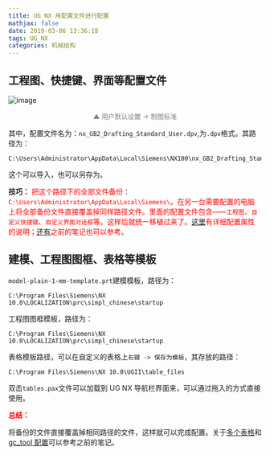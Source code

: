 ```yaml
---
title: UG NX 用配置文件进行配置
mathjax: false
date: 2019-03-06 13:36:18
tags: UG_NX
categories: 机械结构
---
```


## 工程图、快捷键、界面等配置文件

![image](http://image.huvjie.com/190306-01_img01.jpg)
<div style="font-size:13px;color:gray;text-align:center">▲ 用户默认设置 -> 制图标准</div>

<!--more-->

其中，配置文件名为：`nx_GB2_Drafting_Standard_User.dpv`,为`.dpv`格式。其路径为：

```
C:\Users\Administrator\AppData\Local\Siemens\NX100\nx_GB2_Drafting_Standard_User.dpv
```

这个可以导入，也可以另存为。

**技巧：**
<span style="color:red">
把这个路径下的全部文件备份：`C:\Users\Administrator\AppData\Local\Siemens\`。在另一台需要配置的电脑上将全部备份文件直接覆盖掉同样路径文件。里面的配置文件包含——`工程图`、`自定义快捷键`、`自定义界面对话框`等。这样后就统一移植过来了。[这里](https://wenku.baidu.com/view/f36235c789eb172ded63b74c.html?pn=50])有详细配置属性的说明；[还有](https://www.andyvj.com/2019/03/02/190302-01/)之前的笔记也可以参考。
</span>

## 建模、工程图图框、表格等模板

`model-plain-1-mm-template.prt`建模模板，路径为：

```
C:\Program Files\Siemens\NX 10.0\LOCALIZATION\prc\simpl_chinese\startup
```

工程图图框模板，路径为：

```
C:\Program Files\Siemens\NX 10.0\LOCALIZATION\prc\simpl_chinese\startup
```

表格模板路径，可以在自定义的表格上`右键 -> 保存为模板`，其存放的路径：

```
C:\Program Files\Siemens\NX 10.0\UGII\table_files
```

双击`tables.pax`文件可以加载到 UG NX 导航栏界面来，可以通过拖入的方式直接使用。

**<span style="color:red">总结：</span>**

将备份的文件直接覆盖掉相同路径的文件，这样就可以完成配置。关于[多个表格](https://www.andyvj.com/2019/03/02/190302-01/)和[gc_tool 配置](https://www.andyvj.com/2019/03/01/190301-02/)可以参考之前的笔记。
